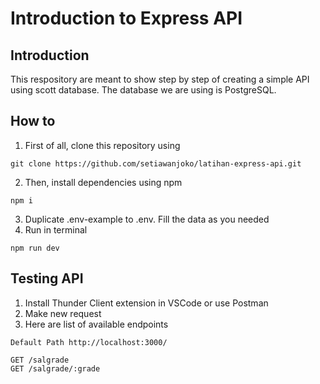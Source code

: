 # Introduction to Express API
## Introduction
This respository are meant to show step by step of creating a simple API using scott database. The database we are using is PostgreSQL.

## How to
1. First of all, clone this repository using
```
git clone https://github.com/setiawanjoko/latihan-express-api.git
```
2. Then, install dependencies using npm
```
npm i
```
3. Duplicate .env-example to .env. Fill the data as you needed
4. Run in terminal
```
npm run dev
```

## Testing API
1. Install Thunder Client extension in VSCode or use Postman
2. Make new request 
3. Here are list of available endpoints
```
Default Path http://localhost:3000/ 

GET /salgrade
GET /salgrade/:grade
```